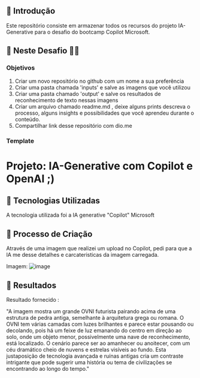 ## 🚀 Introdução
Este repositório consiste em armazenar todos os recursos do projeto IA-Generative para o desafio do bootcamp Copilot Microsoft.


## 🎯 Neste Desafio 💪🤓
### Objetivos
1. Criar um novo repositório no github com um nome a sua preferência
2. Criar uma pasta chamada 'inputs' e salve as imagens que você utilizou
3. Criar uma pasta chamado 'output' e salve os resultados de reconhecimento de texto nessas imagens
4. Criar um arquivo chamado readme.md , deixe alguns prints descreva o processo, alguns insights e possibilidades que você aprendeu durante o conteúdo.
5. Compartilhar link desse repositório com dio.me


### Template


# Projeto: IA-Generative com Copilot e OpenAI  ;)

## 🤖 Tecnologias Utilizadas
A tecnologia utilizada foi a IA generative "Copilot" Microsoft

## 🧐 Processo de Criação
Através de uma imagem que realizei um upload no Copilot, pedi para que a IA me desse detalhes e carcateristicas da imagem carregada.

Imagem: ![image](https://github.com/user-attachments/assets/21bfd4b9-99ba-4682-a429-125298c16bb6)

## 🚀 Resultados
Resultado fornecido :

"A imagem mostra um grande OVNI futurista pairando acima de uma estrutura de pedra antiga, semelhante à arquitetura grega ou romana. O OVNI tem várias camadas com luzes brilhantes e parece estar pousando ou decolando, pois há um feixe de luz emanando do centro em direção ao solo, onde um objeto menor, possivelmente uma nave de reconhecimento, está localizado. O cenário parece ser ao amanhecer ou anoitecer, com um céu dramático cheio de nuvens e estrelas visíveis ao fundo. Esta justaposição de tecnologia avançada e ruínas antigas cria um contraste intrigante que pode sugerir uma história ou tema de civilizações se encontrando ao longo do tempo."





